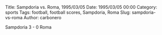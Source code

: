 Title: Sampdoria vs. Roma, 1995/03/05
Date: 1995/03/05 00:00
Category: sports
Tags: football, football scores, Sampdoria, Roma
Slug: sampdoria-vs-roma
Author: carbonero


Sampdoria 3 - 0 Roma

